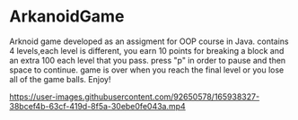# ArkanoidGame
Arknoid game developed as an assigment for OOP course in Java.
contains 4 levels,each level is different, you earn 10 points for breaking a block and an extra 100 each level that you pass.
press "p" in order to pause and then space to continue.
game is over when you reach the final level or you lose all of the game balls.
Enjoy!






https://user-images.githubusercontent.com/92650578/165938327-38bcef4b-63cf-419d-8f5a-30ebe0fe043a.mp4

